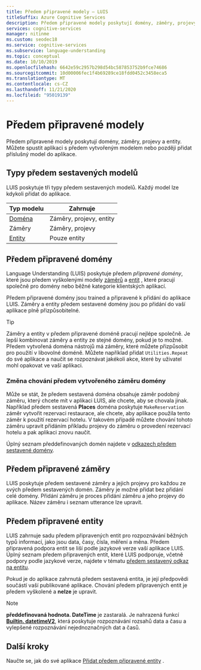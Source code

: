 ```yaml
---
title: Předem připravené modely – LUIS
titleSuffix: Azure Cognitive Services
description: Předem připravené modely poskytují domény, záměry, projevy a entity. Můžete spustit aplikaci s předem vytvořenou doménou nebo přidat relevantní doménu do aplikace později.
services: cognitive-services
manager: nitinme
ms.custom: seodec18
ms.service: cognitive-services
ms.subservice: language-understanding
ms.topic: conceptual
ms.date: 10/10/2019
ms.openlocfilehash: 6642e59c2957b298d54bc587853752b9fce74686
ms.sourcegitcommit: 10d00006fec1f4b69289ce18fdd0452c3458eca5
ms.translationtype: MT
ms.contentlocale: cs-CZ
ms.lasthandoff: 11/21/2020
ms.locfileid: "95019139"
---
```

# <a name="prebuilt-models"></a>Předem připravené modely

Předem připravené modely poskytují domény, záměry, projevy a entity. Můžete spustit aplikaci s předem vytvořeným modelem nebo později přidat příslušný model do aplikace. 

## <a name="types-of-prebuilt-models"></a>Typy předem sestavených modelů

LUIS poskytuje tři typy předem sestavených modelů. Každý model lze kdykoli přidat do aplikace. 

|Typ modelu|Zahrnuje|
|--|--|
|[Doména](luis-reference-prebuilt-domains.md)|Záměry, projevy, entity|
|Záměry|Záměry, projevy|
|[Entity](luis-reference-prebuilt-entities.md)|Pouze entity| 

## <a name="prebuilt-domains"></a>Předem připravené domény

Language Understanding (LUIS) poskytuje předem *připravené domény*, které jsou předem vyškolenými modely [záměrů](luis-how-to-add-intents.md) a [entit](luis-concept-entity-types.md) , které pracují společně pro domény nebo běžné kategorie klientských aplikací. 

Předem připravené domény jsou trained a připravené k přidání do aplikace LUIS. Záměry a entity předem sestavené domény jsou po přidání do vaší aplikace plně přizpůsobitelné. 

> [!TIP]
> Záměry a entity v předem připravené doméně pracují nejlépe společně. Je lepší kombinovat záměry a entity ze stejné domény, pokud je to možné.
> Předem vytvořená doména nástrojů má záměry, které můžete přizpůsobit pro použití v libovolné doméně. Můžete například přidat `Utilities.Repeat` do své aplikace a naučit se rozpoznávat jakékoli akce, které by uživatel mohl opakovat ve vaší aplikaci. 

### <a name="changing-the-behavior-of-a-prebuilt-domain-intent"></a>Změna chování předem vytvořeného záměru domény

Může se stát, že předem sestavená doména obsahuje záměr podobný záměru, který chcete mít v aplikaci LUIS, ale chcete, aby se chovala jinak. Například předem sestavená **Places** doména poskytuje `MakeReservation` záměr vytvořit rezervaci restaurace, ale chcete, aby aplikace použila tento záměr k použití rezervací hotelu. V takovém případě můžete chování tohoto záměru upravit přidáním příkladu projevy do záměru o provedení rezervací hotelu a pak aplikaci znovu naučit. 

Úplný seznam předdefinovaných domén najdete v [odkazech předem sestavené domény](./luis-reference-prebuilt-domains.md).

## <a name="prebuilt-intents"></a>Předem připravené záměry

LUIS poskytuje předem sestavené záměry a jejich projevy pro každou ze svých předem sestavených domén. Záměry je možné přidat bez přidání celé domény. Přidání záměru je proces přidání záměru a jeho projevy do aplikace. Název záměru i seznam utterance lze upravit.  

## <a name="prebuilt-entities"></a>Předem připravené entity

LUIS zahrnuje sadu předem připravených entit pro rozpoznávání běžných typů informací, jako jsou data, časy, čísla, měření a měna. Předem připravená podpora entit se liší podle jazykové verze vaší aplikace LUIS. Úplný seznam předem připravených entit, které LUIS podporuje, včetně podpory podle jazykové verze, najdete v tématu [předem sestavený odkaz na entitu](./luis-reference-prebuilt-entities.md).

Pokud je do aplikace zahrnutá předem sestavená entita, je její předpovědi součástí vaší publikované aplikace. Chování předem připravených entit je předem vyškolené a **nelze** je upravit. 

> [!NOTE]
> **předdefinovaná hodnota. DateTime** je zastaralá. Je nahrazená funkcí [**Builtin. datetimeV2**](luis-reference-prebuilt-datetimev2.md), která poskytuje rozpoznávání rozsahů data a času a vylepšené rozpoznávání nejednoznačných dat a časů.

## <a name="next-steps"></a>Další kroky

Naučte se, jak do své aplikace [Přidat předem připravené entity](./howto-add-prebuilt-models.md) .